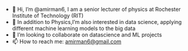 - 👋 Hi, I’m @amirman6, I am a senior lecturer of physics at Rochester Institute of Technology (RIT)
- 👀 In addition to Physics,I’m also interested in data science, applying different machine learning models to the big data
- 💞️ I’m looking to collaborate on datascience and ML projects
- 📫 How to reach me: amirman6@gmail.com

<!---
amirman6/amirman6 is a ✨ special ✨ repository because its `README.md` (this file) appears on your GitHub profile.
You can click the Preview link to take a look at your changes.
--->

